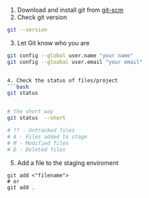 









1. Download and install git from  [git-scm](https://git-scm.com/)
2. Check git version

```bash
git --version
```

3. Let Git know who you are

```bash
git config --global user.name "your name"
git config --gloabal user.email "your email"


4. Check the status of files/project
```bash
git status


# the short way
git status  --short

# ?? - Untracked files
# A - Files added to stage
# M - Modified files
# D - Deleted files
```

5. Add a file to the staging enviroment

```
git add <"filename">
# or 
git add .
```
